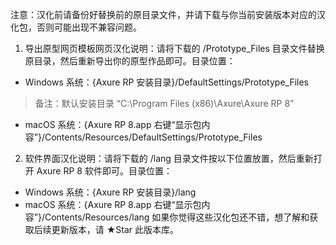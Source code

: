 注意：汉化前请备份好替换前的原目录文件，并请下载与你当前安装版本对应的汉化包，否则可能出现不兼容问题。
1. 导出原型网页模板网页汉化说明：请将下载的 /Prototype_Files 目录文件替换原目录，然后重新导出你的原型作品即可。目录位置：
- Windows 系统：{Axure RP 安装目录}/DefaultSettings/Prototype_Files
> 备注：默认安装目录 “C:\Program Files (x86)\Axure\Axure RP 8”
- macOS 系统：{Axure RP 8.app 右键“显示包内容”}/Contents/Resources/DefaultSettings/Prototype_Files
2. 软件界面汉化说明：请将下载的 /lang 目录文件按以下位置放置，然后重新打开 Axure RP 8 软件即可。目录位置：
- Windows 系统：{Axure RP 安装目录}/lang
- macOS 系统：{Axure RP 8.app 右键“显示包内容”}/Contents/Resources/lang
如果你觉得这些汉化包还不错，想了解和获取后续更新版本，请 ★Star 此版本库。
